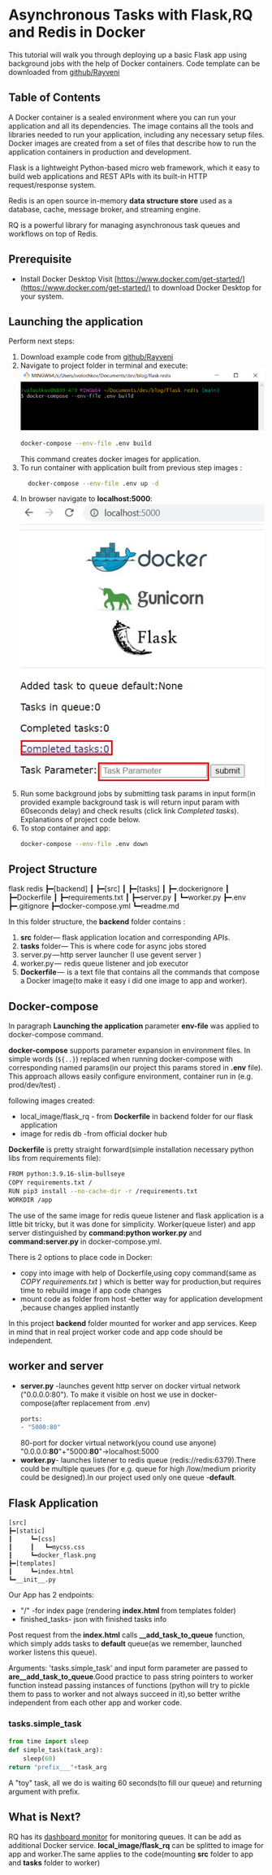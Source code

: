 ﻿# Asynchronous Tasks with Flask,RQ and Redis in Docker
This tutorial will walk you through deploying up a basic Flask app using background jobs with the help of Docker containers. Code template can be downloaded from [github/Rayveni](https://github.com/Rayveni/blog/tree/main/flask%20redis)
## Table of Contents
A Docker container is a sealed environment where you can run your application and all its dependencies. The image contains all the tools and libraries needed to run your application, including any necessary setup files.  
Docker images are created from a set of files that describe how to run the application containers in production and development.

Flask is a lightweight Python-based micro web framework, which it easy to build web applications and REST APIs with its built-in HTTP request/response system.

Redis is an open source in-memory **data structure store** used as a database, cache, message broker, and streaming engine.

RQ is a powerful library for managing asynchronous task queues and workflows on top of Redis.
## Prerequisite
-   Install Docker Desktop
Visit [https://www.docker.com/get-started/](https://www.docker.com/get-started/) to download Docker Desktop for your system.
## Launching the application
Perform next steps:

 1. Download example code  from [github/Rayveni](https://github.com/Rayveni/blog/tree/main/flask%20redis)
 2. Navigate to project folder in terminal and execute:
 ![enter image description here](https://raw.githubusercontent.com/Rayveni/blog/main/articles/flask%20redis/img/terminal-min.png)
     ```bash
     docker-compose --env-file .env build
     ```
     This command creates docker images for application.
 4. To run container with application built from previous step images :
	   ```bash
		 docker-compose --env-file .env up -d
	```
 5.  In browser navigate to **localhost:5000**:
![enter image description here](https://raw.githubusercontent.com/Rayveni/blog/main/articles/flask%20redis/img/app_screen.jpg)
 7. Run some background jobs by submitting task params
 in input form(in provided example background task is will return input param with 60seconds delay) and check results (click link *Completed tasks*).
Explanations of project code  below.
 9.  To stop container and app:	  
	   ```bash
	   docker-compose --env-file .env down
		``` 
 
 ## Project Structure 
flask redis
┣━[backend]
┃ ┣━[src]
┃ ┣━[tasks]
┃ ┣━.dockerignore
┃ ┣━Dockerfile
┃ ┣━requirements.txt
┃ ┣━server.py
┃ ┗━worker.py
┣━.env
┣━.gitignore
┣━docker-compose.yml
┗━readme.md

In this folder structure, the **backend** folder contains :
 1.   **src** folder— flask application location and corresponding APIs.
 2.   **tasks** folder— This is where code for async jobs stored
 3.   server.py — http server launcher (I use gevent server )
 4.   worker.py —  redis queue listener and job executor
 5.   **Dockerfile** —  is a text file that contains all the commands that compose a Docker image(to make it easy i did one image to app and worker).
## Docker-compose
In paragraph   **Launching the application** parameter **env-file** was applied to docker-compose command.

**docker-compose** supports parameter expansion in environment files. In simple words (`${..}`)  replaced when running docker-compose with corresponding named params(in our project this params stored in **.env** file).
This approach allows easily configure environment, container run in (e.g. prod/dev/test) .
<script src="https://gist.github.com/Rayveni/9f55f67af6dfe4442f228e9213dcea4e.js"></script>
 following images created:
 

 - local_image/flask_rq - from **Dockerfile** in backend folder for our flask application
 - image for redis db -from official docker hub

**Dockerfile** is pretty straight forward(simple installation necessary python libs from requirements file):
```bash
FROM python:3.9.16-slim-bullseye
COPY requirements.txt /
RUN pip3 install --no-cache-dir -r /requirements.txt
WORKDIR /app
```
 The use of the same image for  redis queue listener and flask  application is a little bit tricky, but it was done for simplicity. Worker(queue lister) and app server  distinguished by **command:python worker.py** and **command:server.py** in docker-compose.yml.

There is 2 options to place code in Docker:

 - copy into image with help of Dockerfile,using copy command(same as *COPY requirements.txt* ) which is better way for production,but requires time to rebuild image if app code changes
 - mount code as folder from host -better way for application development ,because changes applied instantly

In this project   **backend** folder  mounted for worker and app services. Keep in mind that in real project  worker code and app code should be independent.
## worker and server
<script src="https://gist.github.com/Rayveni/44690444d49bf881f0f658c94f072e52.js"></script>

 - **server.py** -launches gevent http server on docker virtual network ("0.0.0.0:80").
 To make it visible on host we use in docker-compose(after replacement from .env)
	 ```bash
	 ports:
	- "5000:80"
	 ```
	 80-port for docker virtual network(you cound use anyone) "0.0.0.0:**80**"+"5000:**80**"->localhost:5000
 - **worker.py**- launches listener to redis queue (redis://redis:6379).There could be multiple queues (for e.g. queue for high /low/medium priority could be designed).In our project used only one queue -**default**.
## Flask Application
<script src="https://gist.github.com/Rayveni/b3fc00fe9dd068dbae055289e0c21a49.js"></script>
```
[src]  
┣━[static] 
┃     ┗━[css]
┃     ┃   ┗━mycss.css  
┃     ┗━docker_flask.png       
┣━[templates]
┃     ┗━index.html
┗━__init__.py
```
Our App has 2 endpoints:
 - "/"  -for index page (rendering **index.html** from templates folder)
 - finished_tasks-  json with finished tasks info

Post request from the **index.html**  calls **__add_task_to_queue** function, which simply adds tasks to **default** queue(as we remember, launched worker listens this queue).

Arguments:  'tasks.simple_task' and input form parameter are passed to **are__add_task_to_queue**.Good practice to pass string pointers to worker function instead passing instances of functions (python will try to pickle them to pass to worker and not always succeed in it),so better writhe independent from each other app and worker code. 
### tasks.simple_task
```python
from time import sleep
def simple_task(task_arg):
	sleep(60)
return "prefix___"+task_arg
```
A "toy" task, all we do is waiting 60 seconds(to fill our queue) and returning argument with prefix.

##  What is Next?
RQ has its [dashboard monitor](https://python-rq.org/docs/monitoring/) for monitoring queues.
It can be add as additional Docker service.
**local_image/flask_rq** can be splitted to image for app and worker.The same applies to the code(mounting **src** folder to app and **tasks** folder to worker)

 

